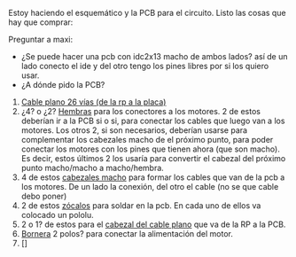 Estoy haciendo el esquemático y la PCB para el circuito. Listo las cosas que hay que comprar:

Preguntar a maxi:

- ¿Se puede hacer una pcb con idc2x13 macho de ambos lados? así de un lado conecto el ide y del otro tengo los pines libres por si los quiero usar.
- ¿A dónde pido la PCB?



1. [Cable plano 26 vías (de la rp a la placa)](https://www.sycelectronica.com.ar/articulo.php?codigo=FCG26)
1. ¿4? o ¿2? [Hembras](https://www.sycelectronica.com.ar/articulo.php?codigo=HU12) para los conectores a los motores. 2 de estos deberían ir a la PCB si o si, para conectar los cables que luego van a los motores. Los otros 2, si son necesarios, deberían usarse para complementar los cabezales macho de el próximo punto, para poder conectar los motores con los pines que tienen ahora (que son macho). Es decir, estos últimos 2 los usaría para convertir el cabezal del próximo punto macho/macho a macho/hembra.
1. 4 de estos [cabezales macho](https://www.sycelectronica.com.ar/articulo.php?codigo=WF7R) para formar los cables que van de la pcb a los motores. De un lado la conexión, del otro el cable (no se que cable debo poner)
1. 2 de estos [zócalos](https://www.sycelectronica.com.ar/articulo.php?codigo=SCS16) para soldar en la pcb. En cada uno de ellos va colocado un pololu.
1. 2 o 1? de estos para el [cabezal del cable plano](https://www.sycelectronica.com.ar/articulo.php?codigo=EC26) que va de la RP a la PCB.
1. [Bornera](https://www.sycelectronica.com.ar/articulo.php?codigo=ED500V-02P) 2 polos? para conectar la alimentación del motor.
1. []
